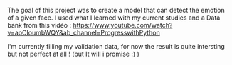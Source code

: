 The goal of this project was to create a model that can detect the emotion of a given face. I used what I learned with my current studies and a Data bank from this vidéo : https://www.youtube.com/watch?v=aoCIoumbWQY&ab_channel=ProgresswithPython

I'm currently filling my validation data, for now the result is quite intersting but not perfect at all ! (but It will i promise :) )

